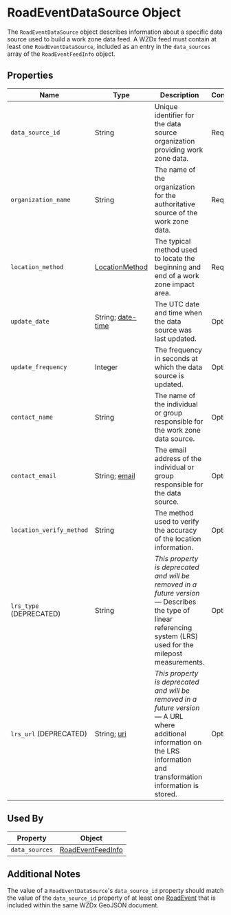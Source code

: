 # RoadEventDataSource Object
The `RoadEventDataSource` object describes information about a specific data source used to build a work zone data feed. A WZDx feed must contain at least one `RoadEventDataSource`, included as an entry in the `data_sources` array of the `RoadEventFeedInfo` object.

## Properties
Name | Type | Description | Conformance | Notes
--- | --- | --- | --- | ---
`data_source_id` | String | Unique identifier for the data source organization providing work zone data. | Required | Linked to a [RoadEvent](/spec-content/objects/RoadEvent.md) by the `RoadEvent`'s `data_source_id` property.
`organization_name` | String | The name of the organization for the authoritative source of the work zone data. | Required | Example: County DOT
`location_method` | [LocationMethod](/spec-content/enumerated-types/LocationMethod.md) | The typical method used to locate the beginning and end of a work zone impact area. | Required | 
`update_date` | String; [date-time](https://tools.ietf.org/html/draft-handrews-json-schema-validation-01#section-7.3.1) | The UTC date and time when the data source was last updated. | Optional | All date-time formats shall follow [RFC 3339 Section 5.6](https://tools.ietf.org/html/rfc3339#section-5.6). Example: `2016-11-03T19:37:00Z`
`update_frequency` | Integer | The frequency in seconds at which the data source is updated. | Optional |
`contact_name` | String | The name of the individual or group responsible for the work zone data source. | Optional | Example: `Jo Help`
`contact_email` | String; [email](https://tools.ietf.org/html/draft-handrews-json-schema-validation-01#section-7.3.2) | The email address of the individual or group responsible for the data source. | Optional |
`location_verify_method` | String | The method used to verify the accuracy of the location information. | Optional | Example: `Survey accurate GPS equipment accurate to 0.1 cm`
`lrs_type` (DEPRECATED) | String | *This property is deprecated and will be removed in a future version* — Describes the type of linear referencing system (LRS) used for the milepost measurements. | Optional | Example: `Use of milemarkers posted by the roadways. These are registered to a dynamic segmentation of statewide LRS basemap.`
`lrs_url` (DEPRECATED) | String; [uri](https://tools.ietf.org/html/draft-handrews-json-schema-validation-01#section-7.3.5) | *This property is deprecated and will be removed in a future version* — A URL where additional information on the LRS information and transformation information is stored. | Optional | Example `https://aaa.bbb.com/lrs`

## Used By
Property | Object
--- | --- 
`data_sources` | [RoadEventFeedInfo](/spec-content/objects/RoadEventFeedInfo.md)

## Additional Notes
The value of a `RoadEventDataSource`'s `data_source_id` property should match the value of the `data_source_id` property of at least one [RoadEvent](/spec-content/objects/RoadEvent.md) that is included within the same WZDx GeoJSON document.
